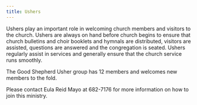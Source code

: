 ```yaml
---
title: Ushers
---
```

Ushers play an important role in welcoming church members and visitors to the church. Ushers are always on hand before church begins to ensure that church bulletins and choir booklets and hymnals are distributed,  visitors are assisted, questions are answered and the congregation is seated.  Ushers regularly assist in services and generally ensure that the church service runs smoothly.

The Good Shepherd Usher group has 12 members and welcomes new members to the fold.

Please contact Eula Reid Mayo at 682-7176 for more information on how to join this ministry.
